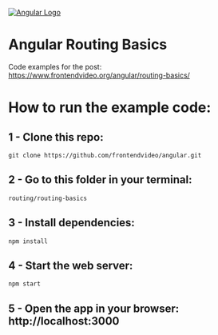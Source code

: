 [![Angular Logo](https://www.frontendvideo.org/wp-content/uploads/angular-logo-200-200x160.png)](https://www.frontendvideo.org/angular/routing-basics/)

# Angular Routing Basics
Code examples for the post: https://www.frontendvideo.org/angular/routing-basics/

# How to run the example code:

## 1 - Clone this repo:

```
git clone https://github.com/frontendvideo/angular.git
```
##  2 - Go to this folder in your terminal:

```
routing/routing-basics
```

## 3 - Install dependencies:

```
npm install
```

## 4 - Start the web server:

```
npm start
```

## 5 - Open the app in your browser: **http://localhost:3000**




